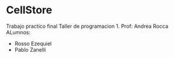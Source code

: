 # CellStore
Trabajo practico final Taller de programacion 1.
Prof: Andrea Rocca
ALumnos:
 * Rosso Ezequiel
 * Pablo Zanelli
